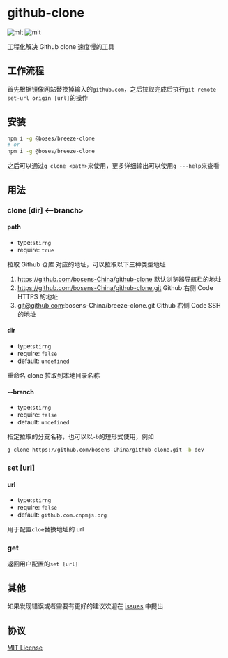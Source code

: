 # github-clone

![mlt](https://img.shields.io/badge/License-MIT-brightgreen) ![mlt](https://img.shields.io/badge/npm-1.0.0-brightgreen)

工程化解决 Github clone 速度慢的工具

## 工作流程

首先根据镜像网站替换掉输入的`github.com`，之后拉取完成后执行`git remote set-url origin [url]`的操作

## 安装

```sh
npm i -g @boses/breeze-clone
# or
npm i -g @boses/breeze-clone
```

之后可以通过`g clone <path>`来使用，更多详细输出可以使用`g ---help`来查看

## 用法

### clone <path> [dir] <--branch>

#### path

- type:`stirng`
- require: `true`

拉取 Github 仓库 对应的地址，可以拉取以下三种类型地址

1. https://github.com/bosens-China/github-clone
   默认浏览器导航栏的地址
2. https://github.com/bosens-China/github-clone.git
   Github 右侧 Code HTTPS 的地址
3. git@github.com:bosens-China/breeze-clone.git
   Github 右侧 Code SSH 的地址

#### dir

- type:`stirng`
- require: `false`
- default: `undefined`

重命名 clone 拉取到本地目录名称

#### --branch

- type:`stirng`
- require: `false`
- default: `undefined`

指定拉取的分支名称，也可以以`-b`的短形式使用，例如

```sh
g clone https://github.com/bosens-China/github-clone.git -b dev
```

### set [url]

#### url

- type:`stirng`
- require: `false`
- default: `github.com.cnpmjs.org`

用于配置`cloe`替换地址的 url

### get

返回用户配置的`set [url]`

## 其他

如果发现错误或者需要有更好的建议欢迎在 [issues](https://github.com/bosens-China/breeze-clone/issues) 中提出

## 协议

[MIT License](/License)
